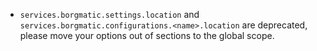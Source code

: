 - `services.borgmatic.settings.location` and
  `services.borgmatic.configurations.<name>.location` are deprecated, please
  move your options out of sections to the global scope.
